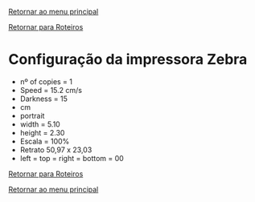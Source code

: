 [Retornar ao menu principal](https://github.com/Mateus-cpa/manual-material/blob/main/README.md)

[Retornar para Roteiros](https://github.com/Mateus-cpa/manual-material/blob/main/roteiros.md)
# Configuração da impressora Zebra

- nº of copies = 1
- Speed = 15.2 cm/s
- Darkness = 15
- cm
- portrait
- width = 5.10
- height = 2.30
- Escala = 100%
- Retrato 50,97 x 23,03
- left = top = right = bottom = 00

[Retornar para Roteiros](https://github.com/Mateus-cpa/manual-material/blob/main/roteiros.md)

[Retornar ao menu principal](https://github.com/Mateus-cpa/manual-material/blob/main/README.md)